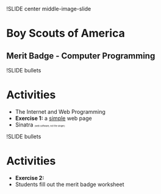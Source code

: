 !SLIDE center middle-image-slide

# Boy Scouts of America #
## Merit Badge - Computer Programming ##

!SLIDE bullets
# Activities #

* The Internet and Web Programming
* <b>Exercise 1:</b> a <u>simple</u> web page
* Sinatra <span style="font-size:0.4em">(web software, not the singer)</span>

!SLIDE bullets
# Activities #

* <b>Exercise 2:</b>
* Students fill out the merit badge worksheet
